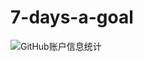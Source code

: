 # 7-days-a-goal
![GitHub账户信息统计](https://github-stats.ubrong.com/api?username=7-days-a-goal&show_icons=true&theme=tokyonight)
